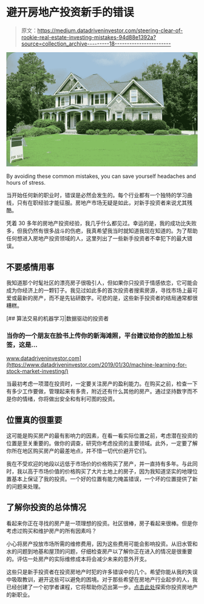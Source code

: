 # 避开房地产投资新手的错误

> 原文：<https://medium.datadriveninvestor.com/steering-clear-of-rookie-real-estate-investing-mistakes-94d88e1392a?source=collection_archive---------18----------------------->

![](img/98891a9b5ff7f358f7af63c30d6a1a05.png)

By avoiding these common mistakes, you can save yourself headaches and hours of stress.

当开始任何新的职业时，错误是必然会发生的。每个行业都有一个独特的学习曲线，只有在职经验才能征服。房地产市场无疑是如此，对新手投资者来说尤其残酷。

凭着 30 多年的房地产投资经验，我几乎什么都见过。幸运的是，我的成功比失败多，但我仍然有很多战斗的伤疤，我真希望我当时就知道我现在知道的。为了帮助任何想进入房地产投资领域的人，这里列出了一些新手投资者不幸犯下的最大错误。

## 不要感情用事

我知道那个时髦社区的漂亮房子很吸引人，但如果你只投资于情感依恋，它可能会成为你经济上的一颗钉子。我见过如此多的首次投资者搜索房源，寻找市场上最可爱或最新的房产，而不是先钻研数字。可悲的是，这些新手投资者的结局通常都很糟糕。

[](https://www.datadriveninvestor.com/2019/01/30/machine-learning-for-stock-market-investing/) [## 算法交易的机器学习|数据驱动的投资者

### 当你的一个朋友在脸书上传你的新海滩照，平台建议给你的脸加上标签，这是…

www.datadriveninvestor.com](https://www.datadriveninvestor.com/2019/01/30/machine-learning-for-stock-market-investing/) 

当最初考虑一项潜在投资时，一定要关注房产的盈利能力。在购买之前，检查一下有多少工作要做，管理起来有多贵，附近还有什么其他的房产。通过坚持数字而不是你的情绪，你将做出安全和有利可图的投资。

## 位置真的很重要

这可能是购买房产的最有影响力的因素，在看一看实际位置之前，考虑潜在投资的位置是至关重要的。做你的调查，研究你考虑投资的主要领域。此外，一定要了解你所在地区购买房产的最差地点，并不惜一切代价避开它们。

我在不受欢迎的地段以远低于市场价的价格购买了房产，并一直持有多年。与此同时，我以高于市场价值的价格购买了大片土地上的房子，因为我知道坚实的地理位置基本上保证了我的投资。一个好的位置有能力掩盖错误，一个坏的位置提供了新的问题来处理。

## 了解你投资的总体情况

看起来你正在寻找的房产是一项理想的投资。社区很棒，房子看起来很棒。但是你考虑过购买和维护房产的所有因素吗？

小心将房产投放市场所需的维修费用，因为这些费用可能会影响投资。从旧水管和水的问题到地基和屋顶的问题，仔细检查房产以了解你正在进入的情况是很重要的。评估一处房产的实际维修成本将会减少未来的意外开支。

这些只是新手投资者在投资房地产时犯的许多错误中的几个。希望你能从我的失误中吸取教训，避开这些可以避免的困境。对于那些希望在房地产行业起步的人，我已经创建了一个初学者课程，它将帮助你迈出第一步。[点击此处](https://andrewcartwright.podia.com/start-investing-in-real-estate)探索你投资房地产的新职业。